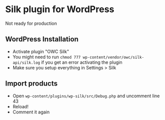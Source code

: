 # Silk plugin for WordPress
Not ready for production

## WordPress Installation
* Activate plugin "OWC Silk"
* You might need to run `chmod 777 wp-content/vendor/owc/silk-api/silk.log` if you get an error activating the plugin
* Make sure you setup everything in Settings > Silk

## Import products
* Open `wp-content/plugins/wp-silk/src/Debug.php` and uncomment line 43
* Reload!
* Comment it again